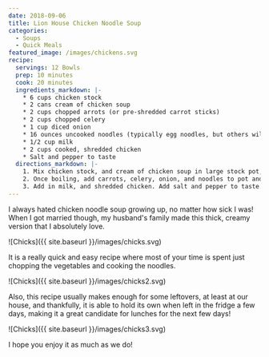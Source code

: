 ```yaml
---
date: 2018-09-06
title: Lion House Chicken Noodle Soup
categories:
  - Soups
  - Quick Meals
featured_image: /images/chickens.svg
recipe:
  servings: 12 Bowls
  prep: 10 minutes
  cook: 20 minutes
  ingredients_markdown: |-
    * 6 cups chicken stock
    * 2 cans cream of chicken soup
    * 2 cups chopped arrots (or pre-shredded carrot sticks)
    * 2 cups chopped celery
    * 1 cup diced onion
    * 16 ounces uncooked noodles (typically egg noodles, but others will work as well)
    * 1/2 cup milk
    * 2 cups cooked, shredded chicken
    * Salt and pepper to taste
  directions_markdown: |-
    1. Mix chicken stock, and cream of chicken soup in large stock pot, and bring to a boil.
    2. Once boiling, add carrots, celery, onion, and noodles to pot and cook until vegetables are tender, and noodles are al dente. Remove from heat
    3. Add in milk, and shredded chicken. Add salt and pepper to taste.
---
```

I always hated chicken noodle soup growing up, no matter how sick I was! 
When I got married though, my husband's family made this thick, creamy version that I absolutely love.

![Chicks]({{ site.baseurl }}/images/chicks.svg)

It is a really quick and easy recipe where most of your time is spent just chopping the vegetables and cooking the noodles. 

![Chicks]({{ site.baseurl }}/images/chicks2.svg)

Also, this recipe usually makes enough for some leftovers, at least at our house, and thankfully, it is able to hold its own when left in the fridge a few days, making it a great candidate for lunches for the next few days!

![Chicks]({{ site.baseurl }}/images/chicks3.svg)

I hope you enjoy it as much as we do!
